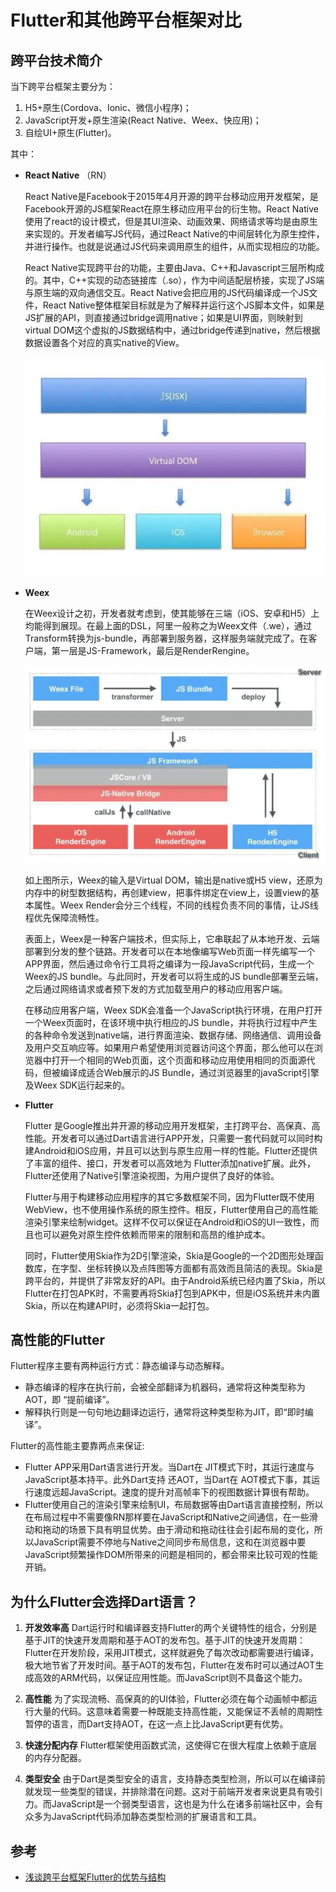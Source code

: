 # Flutter和其他跨平台框架对比

## 跨平台技术简介

当下跨平台框架主要分为：

1. H5+原生(Cordova、Ionic、微信小程序)；
2. JavaScript开发+原生渲染(React Native、Weex、快应用)；
3. 自绘UI+原生(Flutter)。

其中：

- **React Native** （RN）

  React Native是Facebook于2015年4月开源的跨平台移动应用开发框架，是Facebook开源的JS框架React在原生移动应用平台的衍生物。React Native使用了react的设计模式，但是其UI渲染、动画效果、网络请求等均是由原生来实现的。开发者编写JS代码，通过React Native的中间层转化为原生控件，并进行操作。也就是说通过JS代码来调用原生的组件，从而实现相应的功能。

  React Native实现跨平台的功能，主要由Java、C++和Javascript三层所构成的。其中，C++实现的动态链接库（.so），作为中间适配层桥接，实现了JS端与原生端的双向通信交互。React Native会把应用的JS代码编译成一个JS文件，React Native整体框架目标就是为了解释并运行这个JS脚本文件，如果是JS扩展的API，则直接通过bridge调用native；如果是UI界面，则映射到virtual DOM这个虚拟的JS数据结构中，通过bridge传递到native，然后根据数据设置各个对应的真实native的View。

  ![RN体系](../../.vuepress/public/img/RN.png)

- **Weex**

  在Weex设计之初，开发者就考虑到，使其能够在三端（iOS、安卓和H5）上均能得到展现。在最上面的DSL，阿里一般称之为Weex文件（.we），通过Transform转换为js-bundle，再部署到服务器，这样服务端就完成了。在客户端，第一层是JS-Framework，最后是RenderRengine。

  ![RN体系](../../.vuepress/public/img/weex.png)

  如上图所示，Weex的输入是Virtual DOM，输出是native或H5 view，还原为内存中的树型数据结构，再创建view，把事件绑定在view上，设置view的基本属性。Weex Render会分三个线程，不同的线程负责不同的事情，让JS线程优先保障流畅性。

  表面上，Weex是一种客户端技术，但实际上，它串联起了从本地开发、云端部署到分发的整个链路。开发者可以在本地像编写Web页面一样先编写一个APP界面，然后通过命令行工具将之编译为一段JavaScript代码，生成一个Weex的JS bundle。与此同时，开发者可以将生成的JS bundle部署至云端，之后通过网络请求或者预下发的方式加载至用户的移动应用客户端。

  在移动应用客户端，Weex SDK会准备一个JavaScript执行环境，在用户打开一个Weex页面时，在该环境中执行相应的JS bundle，并将执行过程中产生的各种命令发送到native端，进行界面渲染、数据存储、网络通信、调用设备及用户交互响应等。如果用户希望使用浏览器访问这个界面，那么他可以在浏览器中打开一个相同的Web页面，这个页面和移动应用使用相同的页面源代码，但被编译成适合Web展示的JS Bundle，通过浏览器里的javaScript引擎及Weex SDK运行起来的。

- **Flutter**

  Flutter 是Google推出并开源的移动应用开发框架，主打跨平台、高保真、高性能。开发者可以通过Dart语言进行APP开发，只需要一套代码就可以同时构建Android和iOS应用，并且可以达到与原生应用一样的性能。Flutter还提供了丰富的组件、接口，开发者可以高效地为 Flutter添加native扩展。此外，Flutter还使用了Native引擎渲染视图，为用户提供了良好的体验。

  Flutter与用于构建移动应用程序的其它多数框架不同，因为Flutter既不使用WebView，也不使用操作系统的原生控件。相反，Flutter使用自己的高性能渲染引擎来绘制widget。这样不仅可以保证在Android和iOS的UI一致性，而且也可以避免对原生控件依赖而带来的限制和高昂的维护成本。

  同时，Flutter使用Skia作为2D引擎渲染，Skia是Google的一个2D图形处理函数库，在字型、坐标转换以及点阵图等方面都有高效而且简洁的表现。Skia是跨平台的，并提供了非常友好的API。由于Android系统已经内置了Skia，所以Flutter在打包APK时，不需要再将Skia打包到APK中，但是iOS系统并未内置Skia，所以在构建API时，必须将Skia一起打包。

## **高性能的Flutter**

Flutter程序主要有两种运行方式：静态编译与动态解释。

- 静态编译的程序在执行前，会被全部翻译为机器码，通常将这种类型称为AOT，即 “提前编译”。
- 解释执行则是一句句地边翻译边运行，通常将这种类型称为JIT，即“即时编译”。

Flutter的高性能主要靠两点来保证:

- Flutter APP采用Dart语言进行开发。当Dart在 JIT模式下时，其运行速度与 JavaScript基本持平。此外Dart支持 还AOT，当Dart在 AOT模式下事，其运行速度远超JavaScript。速度的提升对高帧率下的视图数据计算很有帮助。
- Flutter使用自己的渲染引擎来绘制UI，布局数据等由Dart语言直接控制，所以在布局过程中不需要像RN那样要在JavaScript和Native之间通信，在一些滑动和拖动的场景下具有明显优势。由于滑动和拖动往往会引起布局的变化，所以JavaScript需要不停地与Native之间同步布局信息，这和在浏览器中要JavaScript频繁操作DOM所带来的问题是相同的，都会带来比较可观的性能开销。

## **为什么Flutter会选择Dart语言？**

1. **开发效率高** Dart运行时和编译器支持Flutter的两个关键特性的组合，分别是基于JIT的快速开发周期和基于AOT的发布包。基于JIT的快速开发周期：Flutter在开发阶段，采用JIT模式，这样就避免了每次改动都需要进行编译，极大地节省了开发时间。基于AOT的发布包，Flutter在发布时可以通过AOT生成高效的ARM代码，以保证应用性能。而JavaScript则不具备这个能力。

2. **高性能** 为了实现流畅、高保真的的UI体验，Flutter必须在每个动画帧中都运行大量的代码。这意味着需要一种既能支持高性能，又能保证不丢帧的周期性暂停的语言，而Dart支持AOT，在这一点上比JavaScript更有优势。

3. **快速分配内存** Flutter框架使用函数式流，这使得它在很大程度上依赖于底层的内存分配器。

4. **类型安全** 由于Dart是类型安全的语言，支持静态类型检测，所以可以在编译前就发现一些类型的错误，并排除潜在问题。这对于前端开发者来说更具有吸引力。而JavaScript是一个弱类型语言，这也是为什么在诸多前端社区中，会有众多为JavaScript代码添加静态类型检测的扩展语言和工具。

## 参考

- [浅谈跨平台框架Flutter的优势与结构](https://www.jianshu.com/p/b8fe7afa2106)